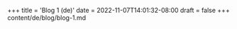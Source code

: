 +++
title = 'Blog 1 (de)'
date = 2022-11-07T14:01:32-08:00
draft = false
+++
content/de/blog/blog-1.md
